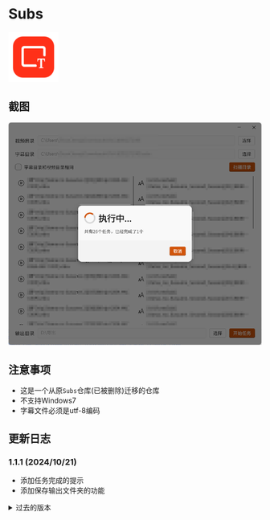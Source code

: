 # Subs

<img src="assets/icon.png" width=100></img>

## 截图

![截图](demo/demo.png)


## 注意事项

- 这是一个从原`Subs`仓库(已被删除)迁移的仓库
- 不支持Windows7
- 字幕文件必须是utf-8编码

## 更新日志

### 1.1.1 (2024/10/21)
- 添加任务完成的提示
- 添加保存输出文件夹的功能

<details>
<summary>过去的版本</summary>

### 1.1.0 (2024/10/20)
- 重置了本软件

</details>